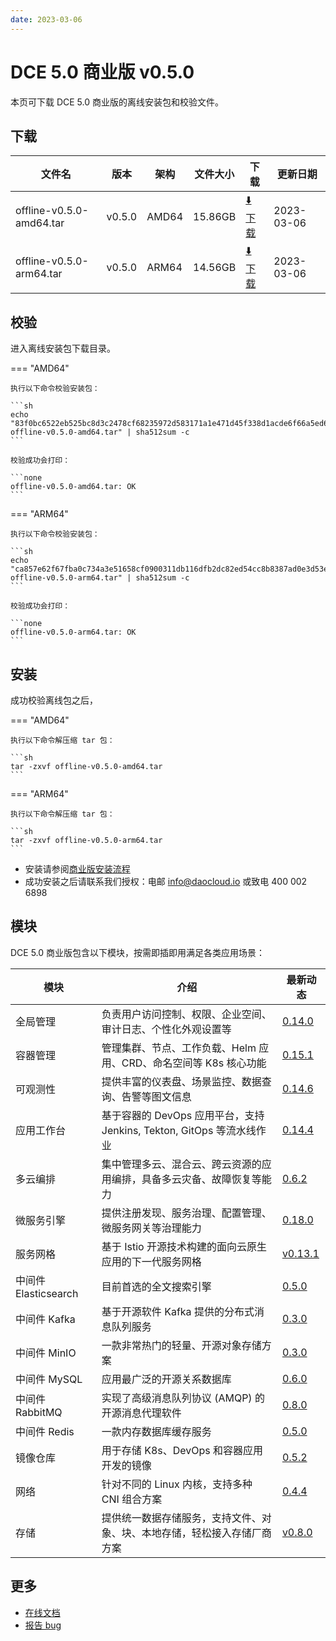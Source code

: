 ```yaml
---
date: 2023-03-06
---
```


# DCE 5.0 商业版 v0.5.0

本页可下载 DCE 5.0 商业版的离线安装包和校验文件。

## 下载

| 文件名                      | 版本    | 架构 | 文件大小 | 下载                                           | 更新日期   |
| ----------------------------- | ------- | -------- | ---------------------------------------------- | ---------- | ----------------------------- |
| offline-v0.5.0-amd64.tar | v0.5.0 | AMD64 | 15.86GB | [:arrow_down: 下载](https://qiniu-download-public.daocloud.io/DaoCloud_Enterprise/dce5/offline-v0.5.0-amd64.tar) | 2023-03-06 |
| offline-v0.5.0-arm64.tar | v0.5.0 | ARM64 | 14.56GB | [:arrow_down: 下载](https://qiniu-download-public.daocloud.io/DaoCloud_Enterprise/dce5/offline-v0.5.0-arm64.tar) | 2023-03-06 |

## 校验

进入离线安装包下载目录。

=== "AMD64"

    执行以下命令校验安装包：

    ```sh
    echo "83f0bc6522eb525bc8d3c2478cf68235972d583171a1e471d45f338d1acde6f66a5ed68144bfd6a067b2462a1c27e17d95c13408b8cbd83fd93d1dbe152779a3  offline-v0.5.0-amd64.tar" | sha512sum -c
    ```

    校验成功会打印：

    ```none
    offline-v0.5.0-amd64.tar: OK
    ```

=== "ARM64"

    执行以下命令校验安装包：

    ```sh
    echo "ca857e62f67fba0c734a3e51658cf0900311db116dfb2dc82ed54cc8b8387ad0e3d53e95a0df06e913cf62038858d585593990587bdf802790e2fa6050759ec2  offline-v0.5.0-arm64.tar" | sha512sum -c
    ```

    校验成功会打印：

    ```none
    offline-v0.5.0-arm64.tar: OK
    ```

## 安装

成功校验离线包之后，

=== "AMD64"

    执行以下命令解压缩 tar 包：

    ```sh
    tar -zxvf offline-v0.5.0-amd64.tar
    ```

=== "ARM64"

    执行以下命令解压缩 tar 包：

    ```sh
    tar -zxvf offline-v0.5.0-arm64.tar
    ```

- 安装请参阅[商业版安装流程](../../install/commercial/start-install.md)
- 成功安装之后请联系我们授权：电邮 info@daocloud.io 或致电 400 002 6898

## 模块

DCE 5.0 商业版包含以下模块，按需即插即用满足各类应用场景：

| 模块                 | 介绍                                                                     | 最新动态                                                      |
| -------------------- | ------------------------------------------------------------------------ | ------------------------------------------------------------- |
| 全局管理             | 负责用户访问控制、权限、企业空间、审计日志、个性化外观设置等             | [0.14.0](../../ghippo/intro/release-notes.md#0140)    |
| 容器管理             | 管理集群、节点、工作负载、Helm 应用、CRD、命名空间等 K8s 核心功能        | [0.15.1](../../kpanda/intro/release-notes.md#0151)    |
| 可观测性             | 提供丰富的仪表盘、场景监控、数据查询、告警等图文信息                     | [0.14.6](../../insight/intro/releasenote.md#0146)     |
| 应用工作台           | 基于容器的 DevOps 应用平台，支持 Jenkins, Tekton, GitOps 等流水线作业    | [0.14.4](../../amamba/intro/release-notes.md#0144)      |
| 多云编排             | 集中管理多云、混合云、跨云资源的应用编排，具备多云灾备、故障恢复等能力   | [0.6.2](../../kairship/intro/release-notes.md#062)         |
| 微服务引擎           | 提供注册发现、服务治理、配置管理、微服务网关等治理能力                   | [0.18.0](../../skoala/intro/release-notes.md#0180)             |
| 服务网格             | 基于 Istio 开源技术构建的面向云原生应用的下一代服务网格                  | [v0.13.1](../../mspider/intro/release-notes.md#v0131)          |
| 中间件 Elasticsearch | 目前首选的全文搜索引擎                                                   | [0.5.0](../../middleware/elasticsearch/release-notes.md#050) |
| 中间件 Kafka         | 基于开源软件 Kafka 提供的分布式消息队列服务                              | [0.3.0](../../middleware/kafka/release-notes.md#030)          |
| 中间件 MinIO         | 一款非常热门的轻量、开源对象存储方案                                     | [0.3.0](../../middleware/minio/release-notes.md#030)          |
| 中间件 MySQL         | 应用最广泛的开源关系数据库                                               | [0.6.0](../../middleware/mysql/release-notes.md#060)           |
| 中间件 RabbitMQ      | 实现了高级消息队列协议 (AMQP) 的开源消息代理软件                         | [0.8.0](../../middleware/rabbitmq/release-notes.md#080)        |
| 中间件 Redis         | 一款内存数据库缓存服务                                                   | [0.5.0](../../middleware/redis/release-notes.md#050)           |
| 镜像仓库             | 用于存储 K8s、DevOps 和容器应用开发的镜像                                | [0.5.2](../../release/rn5.0.md)                            |
| 网络                 | 针对不同的 Linux 内核，支持多种 CNI 组合方案                             | [0.4.4](../../release/rn5.0.md)                            |
| 存储                 | 提供统一数据存储服务，支持文件、对象、块、本地存储，轻松接入存储厂商方案 | [v0.8.0](../../release/rn5.0.md)                            |

## 更多

- [在线文档](https://docs.daocloud.io/dce/what-is-dce/)
- [报告 bug](https://github.com/DaoCloud/DaoCloud-docs/issues)
